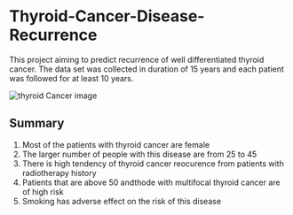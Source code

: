 # Thyroid-Cancer-Disease-Recurrence
This project aiming to predict recurrence of well differentiated thyroid cancer. The data set was collected in duration of 15 years and each patient was followed for at least 10 years.

![thyroid Cancer image](https://metroentcare.com/wp-content/uploads/2017/10/thyroid-cancer-metroentcare-ny.jpeg)

## Summary
1. Most of the patients with thyroid cancer are female
2. The larger number of people with this disease are from 25 to 45
3. There is high tendency of thyroid cancer reocurence from patients with radiotherapy history
4. Patients that are above 50 andthode  with multifocal thyroid cancer are of high risk
5. Smoking has adverse effect on the risk of this disease
